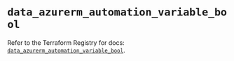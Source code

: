 # `data_azurerm_automation_variable_bool`

Refer to the Terraform Registry for docs: [`data_azurerm_automation_variable_bool`](https://registry.terraform.io/providers/hashicorp/azurerm/4.20.0/docs/data-sources/automation_variable_bool).
